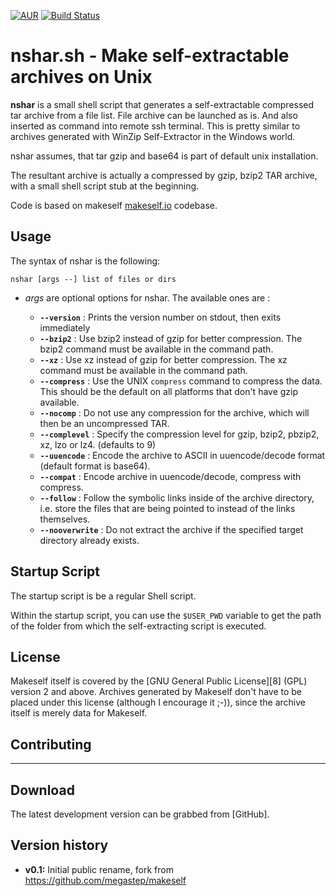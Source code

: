 [![AUR](https://img.shields.io/aur/license/yaourt.svg)](https://www.gnu.org/licenses/old-licenses/gpl-2.0.en.html)
[![Build Status](https://travis-ci.org/andriyg76/nshar.svg?branch=master)](https://travis-ci.org/andriyg76/nshar)

# nshar.sh - Make self-extractable archives on Unix

**nshar** is a small shell script that generates a self-extractable
compressed tar archive from a file list. File archive can be launched as is. And also inserted as command into remote ssh terminal. This is pretty
similar to archives generated with WinZip Self-Extractor in the Windows world.

nshar assumes, that tar gzip and base64 is part of default unix installation.

The resultant archive is actually a compressed by gzip, bzip2 TAR archive, with a small shell script stub at the
beginning. 

Code is based on makeself [makeself.io](http://makeself.io) codebase.

## Usage

The syntax of nshar is the following:

```
nshar [args --] list of files or dirs
```

  * _args_ are optional options for nshar. The available ones are :

    * **`--version`** : Prints the version number on stdout, then exits immediately
    * **`--bzip2`** : Use bzip2 instead of gzip for better compression. The bzip2 command must be available in the command path. 
    * **`--xz`** : Use xz instead of gzip for better compression. The xz command must be available in the command path. 
    * **`--compress`** : Use the UNIX `compress` command to compress the data. This should be the default on all platforms that don't have gzip available.
    * **`--nocomp`** : Do not use any compression for the archive, which will then be an uncompressed TAR.
    * **`--complevel`** : Specify the compression level for gzip, bzip2, pbzip2, xz, lzo or lz4. (defaults to 9)
    * **`--uuencode`** : Encode the archive to ASCII in uuencode/decode format (default format is base64).
    * **`--compat`** : Encode archive in uuencode/decode, compress with compress. 
    * **`--follow`** : Follow the symbolic links inside of the archive directory, i.e. store the files that are being pointed to instead of the links themselves.
    * **`--nooverwrite`** : Do not extract the archive if the specified target directory already exists.


## Startup Script

The startup script is be a regular Shell script. 

Within the startup script, you can use the `$USER_PWD` variable to get the path of the folder from which the self-extracting script is executed. 

## License

Makeself itself is covered by the [GNU General Public License][8] (GPL) version 2 and above. Archives generated by Makeself don't have to be placed under this license (although I encourage it ;-)), since the archive itself is merely data for Makeself.

## Contributing

- - -

## Download

The latest development version can be grabbed from [GitHub].

## Version history

  * **v0.1:** Initial public rename, fork from https://github.com/megastep/makeself

